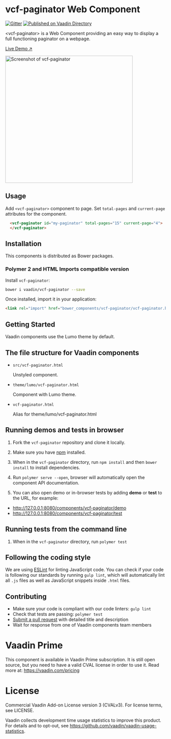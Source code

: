 # vcf-paginator Web Component

[![Gitter](https://badges.gitter.im/Join%20Chat.svg)](https://gitter.im/vaadin/web-components?utm_source=badge&utm_medium=badge&utm_campaign=pr-badge)
[![Published on Vaadin  Directory](https://img.shields.io/badge/Vaadin%20Directory-published-00b4f0.svg)](https://vaadin.com/directory/component/vaadin-component-factoryvcf-paginator)

&lt;vcf-paginator&gt; is a Web Component providing an easy way to display a full functioning paginator on a webpage.

[Live Demo ↗](https://incubator.app.fi/paginator-demo/paginator)


[<img src="https://raw.githubusercontent.com/vaadin/incubator-paginator/master/screenshot.png" width="400" alt="Screenshot of vcf-paginator">](https://vaadin.com/directory/component/vaadinvcf-paginator)

## Usage
Add `<vcf-paginator>` component to page. Set `total-pages` and `current-page` attributes for the component. 
```html
  <vcf-paginator id="my-paginator" total-pages="15" current-page="4">
  </vcf-paginator>
```

## Installation

This components is distributed as Bower packages.

### Polymer 2 and HTML Imports compatible version

Install `vcf-paginator`:

```sh
bower i vaadin/vcf-paginator --save
```

Once installed, import it in your application:

```html
<link rel="import" href="bower_components/vcf-paginator/vcf-paginator.html">
```

## Getting Started

Vaadin components use the Lumo theme by default.

## The file structure for Vaadin components

- `src/vcf-paginator.html`

  Unstyled component.

- `theme/lumo/vcf-paginator.html`

  Component with Lumo theme.

- `vcf-paginator.html`

  Alias for theme/lumo/vcf-paginator.html


## Running demos and tests in browser

1. Fork the `vcf-paginator` repository and clone it locally.

1. Make sure you have [npm](https://www.npmjs.com/) installed.

1. When in the `vcf-paginator` directory, run `npm install` and then `bower install` to install dependencies.

1. Run `polymer serve --open`, browser will automatically open the component API documentation.

1. You can also open demo or in-browser tests by adding **demo** or **test** to the URL, for example:

  - http://127.0.0.1:8080/components/vcf-paginator/demo
  - http://127.0.0.1:8080/components/vcf-paginator/test


## Running tests from the command line

1. When in the `vcf-paginator` directory, run `polymer test`


## Following the coding style

We are using [ESLint](http://eslint.org/) for linting JavaScript code. You can check if your code is following our standards by running `gulp lint`, which will automatically lint all `.js` files as well as JavaScript snippets inside `.html` files.


## Contributing

  - Make sure your code is compliant with our code linters: `gulp lint`
  - Check that tests are passing: `polymer test`
  - [Submit a pull request](https://www.digitalocean.com/community/tutorials/how-to-create-a-pull-request-on-github) with detailed title and description
  - Wait for response from one of Vaadin components team members


# Vaadin Prime
This component is available in Vaadin Prime subscription. It is still open source, but you need to have a valid CVAL license in order to use it. Read more at: https://vaadin.com/pricing

# License
Commercial Vaadin Add-on License version 3 (CVALv3). For license terms, see LICENSE.

Vaadin collects development time usage statistics to improve this product. For details and to opt-out, see https://github.com/vaadin/vaadin-usage-statistics.
